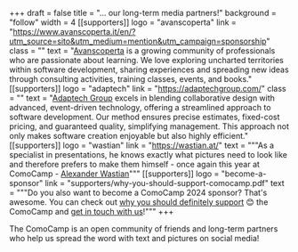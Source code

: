 +++
draft = false
title = "... our long-term media partners!"
background = "follow"
width = 4
[[supporters]]
logo = "avanscoperta"
link = "https://www.avanscoperta.it/en/?utm_source=sito&utm_medium=mention&utm_campaign=sponsorship"
class = ""
text = "[Avanscoperta](https://www.avanscoperta.it/en/?utm_source=sito&utm_medium=mention&utm_campaign=sponsorship) is a growing community of professionals who are passionate about learning. We love exploring uncharted territories within software development, sharing experiences and spreading new ideas through consulting activities, training classes, events, and books."
[[supporters]]
logo = "adaptech"
link = "https://adaptechgroup.com/"
class = ""
text = "[Adaptech Group](https://adaptechgroup.com/) excels in blending collaborative design with advanced, event-driven technology, offering a streamlined approach to software development. Our method ensures precise estimates, fixed-cost pricing, and guaranteed quality, simplifying management. This approach not only makes software creation enjoyable but also highly efficient."
[[supporters]]
logo = "wastian"
link = "https://wastian.at/"
text = """As a specialist in presentations, he knows exactly what pictures need to look like and therefore prefers to make them himself - once again this year at ComoCamp - [Alexander Wastian](https://wastian.at/)"""
[[supporters]]
logo = "become-a-sponsor"
link = "supporters/why-you-should-support-comocamp.pdf"
text = """Do you also want to become a ComoCamp 2024 sponsor? That's awesome. You can check out [why you should definitely support](supporters/why-you-should-support-comocamp.pdf) 😊 the ComoCamp and [get in touch with us](mailto:hello@comocamp.org)!"""
+++

The ComoCamp is an open community of friends and long-term partners who help us spread the word with text and pictures on social media!